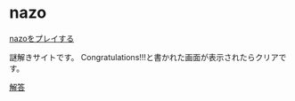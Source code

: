 # nazo
[nazoをプレイする](https://arad166.github.io/nazo/)

謎解きサイトです。
Congratulations!!!と書かれた画面が表示されたらクリアです。

[解答](https://github.com/arad166/nazo/blob/main/answer.md)